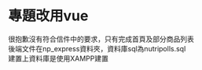 # 專題改用vue

很抱歉沒有符合信件中的要求，只有完成首頁及部分商品列表  
後端文件在np_express資料夾，資料庫sql為nutripolls.sql  
建置上資料庫是使用XAMPP建置
